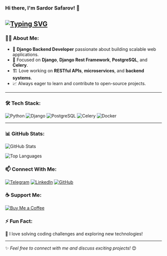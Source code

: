 ### Hi there, I'm Sardor Safarov! 👋

[![Typing SVG](https://readme-typing-svg.herokuapp.com?font=Fira+Code&pause=1000&color=%2336BCF7&width=435&lines=I'm+a+Python+Developer;I+love+Backend+Development;Always+learning+new+things)](https://git.io/typing-svg)
---

### 👨‍💻 About Me:
- 🚀 **Django Backend Developer** passionate about building scalable web applications.
- 🎯 Focused on **Django**, **Django Rest Framework**, **PostgreSQL**, and **Celery**.
- 🏗️ Love working on **RESTful APIs**, **microservices**, and **backend systems**.
- 📈 Always eager to learn and contribute to open-source projects.
---


### 🛠️ Tech Stack:

![Python](https://img.shields.io/badge/-Python-3776AB?style=flat-square&logo=python&logoColor=white) 
![Django](https://img.shields.io/badge/-Django-092E20?style=flat-square&logo=django&logoColor=white) 
![PostgreSQL](https://img.shields.io/badge/-PostgreSQL-336791?style=flat-square&logo=postgresql&logoColor=white) 
![Celery](https://img.shields.io/badge/-Celery-37814A?style=flat-square&logo=celery&logoColor=white) 
![Docker](https://img.shields.io/badge/-Docker-2496ED?style=flat-square&logo=docker&logoColor=white)

---

### 📊 GitHub Stats:

![GitHub Stats](https://github-readme-stats.vercel.app/api?username=SafarovSardorDev&show_icons=true&theme=radical)

![Top Languages](https://github-readme-stats.vercel.app/api/top-langs/?username=SafarovSardorDev&layout=compact&theme=radical)


### 📫 Connect With Me:

[![Telegram](https://img.shields.io/badge/Telegram-2CA5E0?style=for-the-badge&logo=telegram&logoColor=white)](https://t.me/iamsardordev)
[![LinkedIn](https://img.shields.io/badge/LinkedIn-0077B5?style=for-the-badge&logo=linkedin&logoColor=white)](https://www.linkedin.com/in/sardor-safarov-b372b226a/)
[![GitHub](https://img.shields.io/badge/GitHub-181717?style=for-the-badge&logo=github&logoColor=white)](https://github.com/SafarovSardorDev)


### ☕ Support Me:

[![Buy Me a Coffee](https://img.shields.io/badge/Buy%20Me%20A%20Coffee-F9A825?style=for-the-badge&logo=buy-me-a-coffee&logoColor=white)](https://www.buymeacoffee.com/safarovsardor)


### ⚡ Fun Fact:
🔹 I love solving coding challenges and exploring new technologies!

---

✨ *Feel free to connect with me and discuss exciting projects!* 😊


